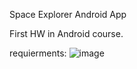 Space Explorer Android App

First HW in Android course.

requierments:
![image](https://github.com/alonshlomi1/Space_Explorer_App/assets/98226796/f3809220-35fb-45fb-8fdd-d9ed19bbf7ed)
